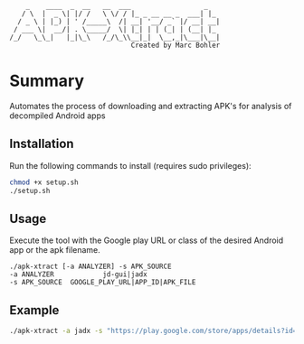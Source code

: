 ```
    _    ____  _  __   __  ___                  _   
   / \  |  _ \| |/ /   \ \/ / |_ _ __ __ _  ___| |_ 
  / _ \ | |_) | ' /_____\  /| __| '__/ _` |/ __| __|
 / ___ \|  __/| . \_____/  \| |_| | | (_| | (__| |_ 
/_/   \_\_|   |_|\_\   /_/\_\\__|_|  \__,_|\___|\__|
                              Created by Marc Bohler
```

# Summary
Automates the process of downloading and extracting APK's for analysis of decompiled Android apps

## Installation
Run the following commands to install (requires sudo privileges):
```bash
chmod +x setup.sh
./setup.sh
```
## Usage
Execute the tool with the Google play URL or class of the desired Android app or the apk filename.
```
./apk-xtract [-a ANALYZER] -s APK_SOURCE
-a ANALYZER            jd-gui|jadx
-s APK_SOURCE  GOOGLE_PLAY_URL|APP_ID|APK_FILE
```
## Example
```bash
./apk-xtract -a jadx -s "https://play.google.com/store/apps/details?id=<<APP_ID>>&hl=en&gl=US"
```

